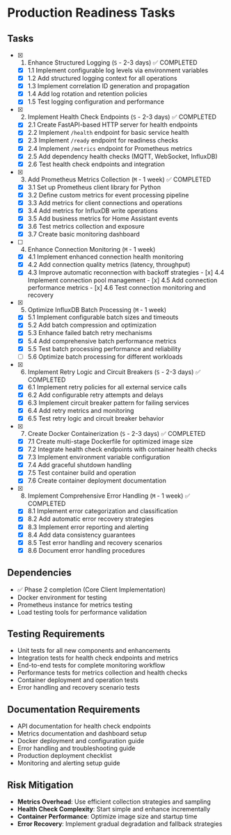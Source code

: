 # Production Readiness Tasks

## Tasks

- [x] 1. Enhance Structured Logging (`S` - 2-3 days) ✅ COMPLETED
  - [x] 1.1 Implement configurable log levels via environment variables
  - [x] 1.2 Add structured logging context for all operations
  - [x] 1.3 Implement correlation ID generation and propagation
  - [x] 1.4 Add log rotation and retention policies
  - [x] 1.5 Test logging configuration and performance

- [x] 2. Implement Health Check Endpoints (`S` - 2-3 days) ✅ COMPLETED
  - [x] 2.1 Create FastAPI-based HTTP server for health endpoints
  - [x] 2.2 Implement `/health` endpoint for basic service health
  - [x] 2.3 Implement `/ready` endpoint for readiness checks
  - [x] 2.4 Implement `/metrics` endpoint for Prometheus metrics
  - [x] 2.5 Add dependency health checks (MQTT, WebSocket, InfluxDB)
  - [x] 2.6 Test health check endpoints and integration

- [x] 3. Add Prometheus Metrics Collection (`M` - 1 week) ✅ COMPLETED
  - [x] 3.1 Set up Prometheus client library for Python
  - [x] 3.2 Define custom metrics for event processing pipeline
  - [x] 3.3 Add metrics for client connections and operations
  - [x] 3.4 Add metrics for InfluxDB write operations
  - [x] 3.5 Add business metrics for Home Assistant events
  - [x] 3.6 Test metrics collection and exposure
  - [x] 3.7 Create basic monitoring dashboard

- [ ] 4. Enhance Connection Monitoring (`M` - 1 week)
  - [x] 4.1 Implement enhanced connection health monitoring
  - [x] 4.2 Add connection quality metrics (latency, throughput)
  - [x] 4.3 Improve automatic reconnection with backoff strategies
                  - [x] 4.4 Implement connection pool management
                - [x] 4.5 Add connection performance metrics
                - [x] 4.6 Test connection monitoring and recovery

- [x] 5. Optimize InfluxDB Batch Processing (`M` - 1 week)
  - [x] 5.1 Implement configurable batch sizes and timeouts
  - [x] 5.2 Add batch compression and optimization
  - [x] 5.3 Enhance failed batch retry mechanisms
  - [x] 5.4 Add comprehensive batch performance metrics
  - [x] 5.5 Test batch processing performance and reliability
  - [ ] 5.6 Optimize batch processing for different workloads

- [x] 6. Implement Retry Logic and Circuit Breakers (`S` - 2-3 days) ✅ COMPLETED
  - [x] 6.1 Implement retry policies for all external service calls
  - [x] 6.2 Add configurable retry attempts and delays
  - [x] 6.3 Implement circuit breaker pattern for failing services
  - [x] 6.4 Add retry metrics and monitoring
  - [x] 6.5 Test retry logic and circuit breaker behavior

- [x] 7. Create Docker Containerization (`S` - 2-3 days) ✅ COMPLETED
  - [x] 7.1 Create multi-stage Dockerfile for optimized image size
  - [x] 7.2 Integrate health check endpoints with container health checks
  - [x] 7.3 Implement environment variable configuration
  - [x] 7.4 Add graceful shutdown handling
  - [x] 7.5 Test container build and operation
  - [x] 7.6 Create container deployment documentation

- [x] 8. Implement Comprehensive Error Handling (`M` - 1 week) ✅ COMPLETED
  - [x] 8.1 Implement error categorization and classification
  - [x] 8.2 Add automatic error recovery strategies
  - [x] 8.3 Implement error reporting and alerting
  - [x] 8.4 Add data consistency guarantees
  - [x] 8.5 Test error handling and recovery scenarios
  - [x] 8.6 Document error handling procedures

## Dependencies

- ✅ Phase 2 completion (Core Client Implementation)
- Docker environment for testing
- Prometheus instance for metrics testing
- Load testing tools for performance validation

## Testing Requirements

- Unit tests for all new components and enhancements
- Integration tests for health check endpoints and metrics
- End-to-end tests for complete monitoring workflow
- Performance tests for metrics collection and health checks
- Container deployment and operation tests
- Error handling and recovery scenario tests

## Documentation Requirements

- API documentation for health check endpoints
- Metrics documentation and dashboard setup
- Docker deployment and configuration guide
- Error handling and troubleshooting guide
- Production deployment checklist
- Monitoring and alerting setup guide

## Risk Mitigation

- **Metrics Overhead**: Use efficient collection strategies and sampling
- **Health Check Complexity**: Start simple and enhance incrementally
- **Container Performance**: Optimize image size and startup time
- **Error Recovery**: Implement gradual degradation and fallback strategies
